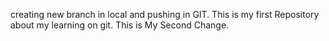 creating new branch in local and pushing in GIT. This is my first Repository about my learning on git. This is My Second Change.
